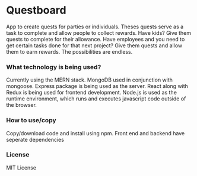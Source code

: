 # Questboard

App to create quests for parties or individuals. Theses quests serve as a task to complete and allow people to collect rewards. 
Have kids? Give them quests to complete for their allowance.
Have employees and you need to get certain tasks done for that next project? Give them quests and allow them to earn rewards.
The possibilities are endless.

### What technology is being used?
Currently using the MERN stack. MongoDB used in conjunction with mongoose. Express package is being used as the server. React along with Redux is being used for frontend development. Node.js is used as the runtime environment, which runs and executes javascript code outside of the browser.

### How to use/copy
Copy/download code and install using npm. Front end and backend have seperate dependencies

### License
MIT License
